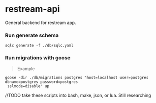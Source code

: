 # restream-api

General backend for restream app.

### Run generate schema

```
sqlc generate -f ./db/sqlc.yaml
```

### Run migrations with goose

>Example
```
goose -dir ./db/migrations postgres "host=localhost user=postgres dbname=postgres password=postgres
 sslmode=disable" up
```

//TODO take these scripts into bash, make, json, or lua. Still researching